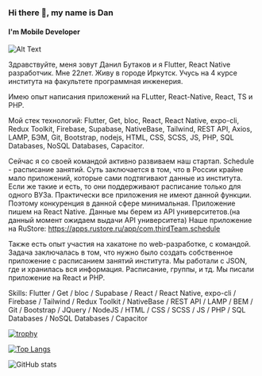 ### Hi there 👋, my name is Dan
#### I'm Mobile Developer

![Alt Text](https://media.giphy.com/media/aDS8SjVtS3Mwo/giphy.gif)

Здравствуйте, меня зовут Данил Бутаков и я Flutter, React Native разработчик. Мне 22лет. Живу в городе Иркутск. Учусь на 4 курсе института на факультете программная инженерия.

Имею опыт написания приложений на FLutter, React-Native, React, TS и PHP.

Мой стек технологий: Flutter, Get, bloc, React, React Native, expo-cli, Redux Toolkit, Firebase, Supabase, NativeBase, Tailwind, REST API, Axios, LAMP, БЭМ, Git, Bootstrap, nodejs, HTML, CSS, SCSS, JS, PHP, SQL Databases, NoSQL Databases, Capacitor.

Сейчас я со своей командой активно развиваем наш стартап. Schedule - расписание занятий. Суть заключается в том, что в России крайне мало приложений, которые сами подтягивают данные из института. Если же такие и есть, то они поддерживают расписание только для одного ВУЗа. Практически все приложения не имеют данной функции. Поэтому конкуренция в данной сфере минимальная. Приложение пишем на React Native. Данные мы берем из API университетов.(на данный момент ожидаем выдачи API университета)
Наше приложение на RuStore: https://apps.rustore.ru/app/com.thirdTeam.schedule

Также есть опыт участия на хакатоне по web-разработке, с командой. Задача заключалась в том, что нужно было создать собственное приложение с расписанием занятий института. Мы работали с JSON, где и хранилась вся информация. Расписание, группы, и тд. Мы писали приложение на React и PHP.


Skills: Flutter / Get / bloc / Supabase / React / React Native, expo-cli / Firebase / Tailwind / Redux Toolkit / NativeBase / REST API / LAMP / BEM / Git / Bootstrap / JQuery / NodeJS / HTML / CSS / SCSS / JS / PHP / SQL Databases / NoSQL Databases / Capacitor

[![trophy](https://github-profile-trophy.vercel.app/?username=danilbutakov)](https://github.com/ryo-ma/github-profile-trophy)

[![Top Langs](https://github-readme-stats.vercel.app/api/top-langs/?username=danilbutakov)](https://github.com/anuraghazra/github-readme-stats)

![GitHub stats](https://github-readme-stats.vercel.app/api?username=danilbutakov&show_icons=true&count_private=true)  
